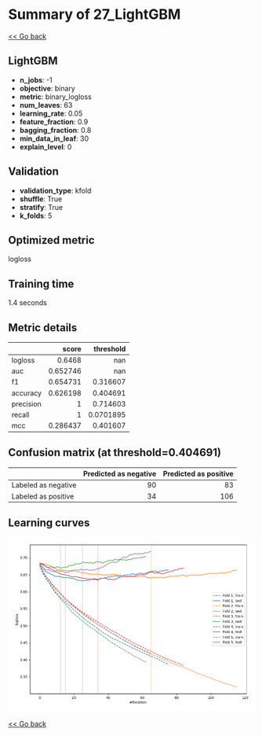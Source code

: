 # Summary of 27_LightGBM

[<< Go back](../README.md)


## LightGBM
- **n_jobs**: -1
- **objective**: binary
- **metric**: binary_logloss
- **num_leaves**: 63
- **learning_rate**: 0.05
- **feature_fraction**: 0.9
- **bagging_fraction**: 0.8
- **min_data_in_leaf**: 30
- **explain_level**: 0

## Validation
 - **validation_type**: kfold
 - **shuffle**: True
 - **stratify**: True
 - **k_folds**: 5

## Optimized metric
logloss

## Training time

1.4 seconds

## Metric details
|           |    score |   threshold |
|:----------|---------:|------------:|
| logloss   | 0.6468   | nan         |
| auc       | 0.652746 | nan         |
| f1        | 0.654731 |   0.316607  |
| accuracy  | 0.626198 |   0.404691  |
| precision | 1        |   0.714603  |
| recall    | 1        |   0.0701895 |
| mcc       | 0.286437 |   0.401607  |


## Confusion matrix (at threshold=0.404691)
|                     |   Predicted as negative |   Predicted as positive |
|:--------------------|------------------------:|------------------------:|
| Labeled as negative |                      90 |                      83 |
| Labeled as positive |                      34 |                     106 |

## Learning curves
![Learning curves](learning_curves.png)

[<< Go back](../README.md)
